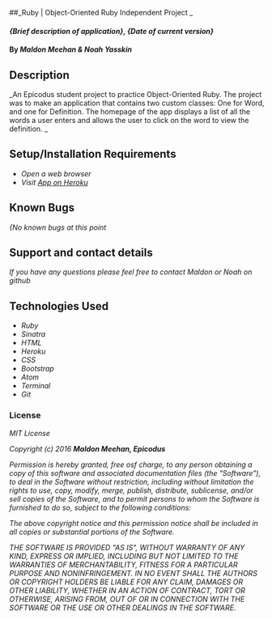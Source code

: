 ##_Ruby | Object-Oriented Ruby Independent Project _

#### _{Brief description of application}, {Date of current version}_

#### By _**Maldon Meehan & Noah Yasskin**_

## Description

_An Epicodus student project to practice Object-Oriented Ruby. The project was to make an application that contains two custom classes: One for Word, and one for Definition. The homepage of the app displays a list of all the words a user enters and allows the user to click on the word to view the definition. _

## Setup/Installation Requirements

* _Open a web browser_
* _Visit <a href="https://secure-falls-55504.herokuapp.com/">App on Heroku</a>_

## Known Bugs

_{No known bugs at this point_

## Support and contact details

_If you have any questions please feel free to contact Maldon or Noah on github_

## Technologies Used

* _Ruby_
* _Sinatra_
* _HTML_
* _Heroku_
* _CSS_     
* _Bootstrap_
* _Atom_
* _Terminal_
* _Git_


### License

_MIT License_

_Copyright (c) 2016_ **_Maldon Meehan, Epicodus_**

_Permission is hereby granted, free osf charge, to any person obtaining a copy of this software and associated documentation files (the "Software"), to deal in the Software without restriction, including without limitation the rights to use, copy, modify, merge, publish, distribute, sublicense, and/or sell copies of the Software, and to permit persons to whom the Software is furnished to do so, subject to the following conditions:_

_The above copyright notice and this permission notice shall be included in all copies or substantial portions of the Software._

_THE SOFTWARE IS PROVIDED "AS IS", WITHOUT WARRANTY OF ANY KIND, EXPRESS OR IMPLIED, INCLUDING BUT NOT LIMITED TO THE WARRANTIES OF MERCHANTABILITY, FITNESS FOR A PARTICULAR PURPOSE AND NONINFRINGEMENT. IN NO EVENT SHALL THE AUTHORS OR COPYRIGHT HOLDERS BE LIABLE FOR ANY CLAIM, DAMAGES OR OTHER LIABILITY, WHETHER IN AN ACTION OF CONTRACT, TORT OR OTHERWISE, ARISING FROM, OUT OF OR IN CONNECTION WITH THE SOFTWARE OR THE USE OR OTHER DEALINGS IN THE SOFTWARE._
